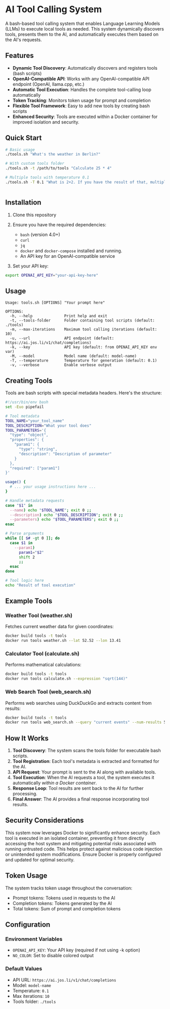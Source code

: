 # AI Tool Calling System

A bash-based tool calling system that enables Language Learning Models (LLMs) to execute 
local tools as needed. This system dynamically discovers tools, presents them to the AI, 
and automatically executes them based on the AI's requests.

## Features

- **Dynamic Tool Discovery**: Automatically discovers and registers tools (bash scripts)
- **OpenAI-Compatible API**: Works with any OpenAI-compatible API endpoint (OpenAI, llama.cpp, etc.)
- **Automatic Tool Execution**: Handles the complete tool-calling loop automatically
- **Token Tracking**: Monitors token usage for prompt and completion
- **Flexible Tool Framework**: Easy to add new tools by creating bash scripts
- **Enhanced Security**: Tools are executed within a Docker container for improved isolation and security.

## Quick Start

```bash
# Basic usage
./tools.sh "What's the weather in Berlin?"

# With custom tools folder
./tools.sh -t /path/to/tools "Calculate 25 * 4"

# Multiple tools with temperature 0.1
./tools.sh -T 0.1 "What is 2+2. If you have the result of that, multiply with 5, after add 4.2. Finally divide the previous result by the temperature in C in Munich. Use this result to search the internet, but only show the first result"



```

## Installation

1. Clone this repository
2. Ensure you have the required dependencies:
   - `bash` (version 4.0+)
   - `curl`
   - `jq`
   - `docker` and `docker-compose` installed and running.
   - An API key for an OpenAI-compatible service

3. Set your API key:
```bash
export OPENAI_API_KEY="your-api-key-here"
```

## Usage

```
Usage: tools.sh [OPTIONS] "Your prompt here"

OPTIONS:
  -h, --help              Print help and exit
  -t, --tools-folder      Folder containing tool scripts (default: ./tools)
  -m, --max-iterations    Maximum tool calling iterations (default: 10)
  -u, --url               API endpoint (default: https://ai.jos.li/v1/chat/completions)
  -k, --key               API key (default: from OPENAI_API_KEY env var)
  -M, --model             Model name (default: model-name)
  -T, --temperature       Temperature for generation (default: 0.1)
  -v, --verbose           Enable verbose output
```

## Creating Tools

Tools are bash scripts with special metadata headers. Here's the structure:

```bash
#!/usr/bin/env bash
set -Euo pipefail

# Tool metadata
TOOL_NAME="your_tool_name"
TOOL_DESCRIPTION="What your tool does"
TOOL_PARAMETERS='{
  "type": "object",
  "properties": {
    "param1": {
      "type": "string",
      "description": "Description of parameter"
    }
  },
  "required": ["param1"]
}'

usage() {
  # ... your usage instructions here ...
}

# Handle metadata requests
case "$1" in
  --name) echo "$TOOL_NAME"; exit 0 ;;
  --description) echo "$TOOL_DESCRIPTION"; exit 0 ;;
  --parameters) echo "$TOOL_PARAMETERS"; exit 0 ;;
esac

# Parse arguments
while [[ $# -gt 0 ]]; do
  case $1 in
    --param1)
      param1="$2"
      shift 2
      ;;
  esac
done

# Tool logic here
echo "Result of tool execution"
```

## Example Tools

### Weather Tool (weather.sh)
Fetches current weather data for given coordinates:
```bash
docker build tools -t tools
docker run tools weather.sh --lat 52.52 --lon 13.41
```

### Calculator Tool (calculate.sh)
Performs mathematical calculations:
```bash
docker build tools -t tools
docker run tools calculate.sh --expression "sqrt(144)"
```

### Web Search Tool (web_search.sh)
Performs web searches using DuckDuckGo and extracts content from results:
```bash
docker build tools -t tools
docker run tools web_search.sh --query "current events" --num-results 5
```

## How It Works

1. **Tool Discovery**: The system scans the tools folder for executable bash scripts.
2. **Tool Registration**: Each tool's metadata is extracted and formatted for the AI.
3. **API Request**: Your prompt is sent to the AI along with available tools.
4. **Tool Execution**: When the AI requests a tool, the system executes it automatically *within a Docker container*.
5. **Response Loop**: Tool results are sent back to the AI for further processing.
6. **Final Answer**: The AI provides a final response incorporating tool results.

## Security Considerations

This system now leverages Docker to significantly enhance security. Each tool is executed in an 
isolated container, preventing it from directly accessing the host system and mitigating 
potential risks associated with running untrusted code.  This helps protect against 
malicious code injection or unintended system modifications.  Ensure Docker is properly 
configured and updated for optimal security.

## Token Usage

The system tracks token usage throughout the conversation:
- Prompt tokens: Tokens used in requests to the AI
- Completion tokens: Tokens generated by the AI
- Total tokens: Sum of prompt and completion tokens

## Configuration

### Environment Variables
- `OPENAI_API_KEY`: Your API key (required if not using -k option)
- `NO_COLOR`: Set to disable colored output

### Default Values
- API URL: `https://ai.jos.li/v1/chat/completions`
- Model: `model-name`
- Temperature: `0.1`
- Max iterations: `10`
- Tools folder: `./tools`
